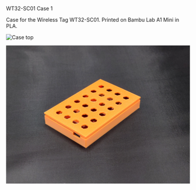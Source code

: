 WT32-SC01 Case 1

Case for the Wireless Tag WT32-SC01. Printed on Bambu Lab A1 Mini in PLA.

![Case top](./doc/picture_top.JPG)

![Case bottom](./doc/picture_bottom.JPG)